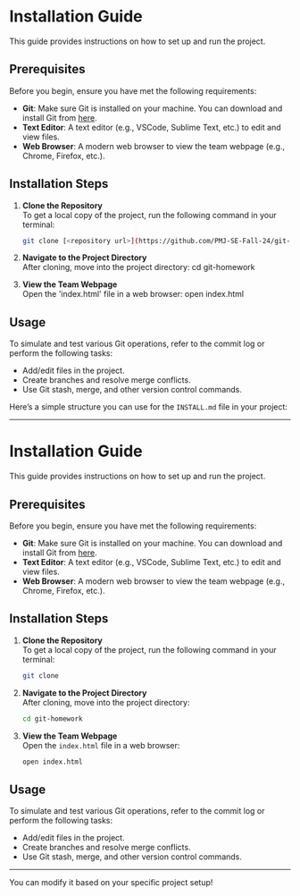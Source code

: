 # Installation Guide

This guide provides instructions on how to set up and run the project.

## Prerequisites

Before you begin, ensure you have met the following requirements:
- **Git**: Make sure Git is installed on your machine. You can download and install Git from [here](https://git-scm.com/downloads).
- **Text Editor**: A text editor (e.g., VSCode, Sublime Text, etc.) to edit and view files.
- **Web Browser**: A modern web browser to view the team webpage (e.g., Chrome, Firefox, etc.).

## Installation Steps

1. **Clone the Repository**  
   To get a local copy of the project, run the following command in your terminal:
   ```bash
   git clone [<repository url>](https://github.com/PMJ-SE-Fall-24/git-homework)
   ```
   

3. **Navigate to the Project Directory**  
   After cloning, move into the project directory:
   cd git-homework

4. **View the Team Webpage**  
   Open the 'index.html' file in a web browser:
   open index.html

## Usage

To simulate and test various Git operations, refer to the commit log or perform the following tasks:
- Add/edit files in the project.
- Create branches and resolve merge conflicts.
- Use Git stash, merge, and other version control commands.

Here’s a simple structure you can use for the `INSTALL.md` file in your project:

---

# Installation Guide

This guide provides instructions on how to set up and run the project.

## Prerequisites

Before you begin, ensure you have met the following requirements:
- **Git**: Make sure Git is installed on your machine. You can download and install Git from [here](https://git-scm.com/downloads).
- **Text Editor**: A text editor (e.g., VSCode, Sublime Text, etc.) to edit and view files.
- **Web Browser**: A modern web browser to view the team webpage (e.g., Chrome, Firefox, etc.).

## Installation Steps

1. **Clone the Repository**  
   To get a local copy of the project, run the following command in your terminal:
   ```bash
   git clone 
   ```

2. **Navigate to the Project Directory**  
   After cloning, move into the project directory:
   ```bash
   cd git-homework
   ```

3. **View the Team Webpage**  
   Open the `index.html` file in a web browser:
   ```bash
   open index.html
   ```

## Usage

To simulate and test various Git operations, refer to the commit log or perform the following tasks:
- Add/edit files in the project.
- Create branches and resolve merge conflicts.
- Use Git stash, merge, and other version control commands.

---

You can modify it based on your specific project setup!
